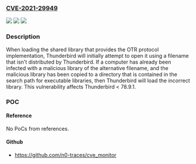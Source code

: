 ### [CVE-2021-29949](https://cve.mitre.org/cgi-bin/cvename.cgi?name=CVE-2021-29949)
![](https://img.shields.io/static/v1?label=Product&message=Thunderbird&color=blue)
![](https://img.shields.io/static/v1?label=Version&message=%3C%2078.9.1%20&color=brighgreen)
![](https://img.shields.io/static/v1?label=Vulnerability&message=Thunderbird%20might%20execute%20an%20alternative%20OTR%20library&color=brighgreen)

### Description

When loading the shared library that provides the OTR protocol implementation, Thunderbird will initially attempt to open it using a filename that isn't distributed by Thunderbird. If a computer has already been infected with a malicious library of the alternative filename, and the malicious library has been copied to a directory that is contained in the search path for executable libraries, then Thunderbird will load the incorrect library. This vulnerability affects Thunderbird < 78.9.1.

### POC

#### Reference
No PoCs from references.

#### Github
- https://github.com/n0-traces/cve_monitor

